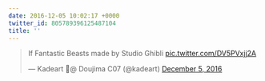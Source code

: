 ```yaml
---
date: 2016-12-05 10:02:17 +0000
twitter_id: 805789396125487104
title: ''
---
```


<blockquote class="twitter-tweet"><p lang="en" dir="ltr">If Fantastic Beasts made by Studio Ghibli <a href="https://t.co/DV5PVxjj2A">pic.twitter.com/DV5PVxjj2A</a></p>&mdash; Kadeart 🍄@ Doujima C07 (@kadeart) <a href="https://twitter.com/kadeart/status/805776174802571264?ref_src=twsrc%5Etfw">December 5, 2016</a></blockquote>
<script async src="https://platform.twitter.com/widgets.js" charset="utf-8"></script>
